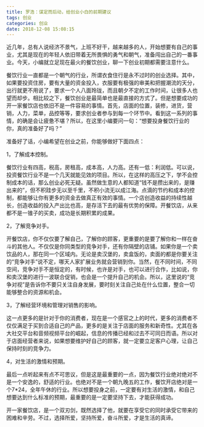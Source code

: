 ```yaml
---
title: 罗浩：谋定而后动，给创业小白的前期建议
tags: 创业
categories: 创业
date: 2018-12-08 15:08:15
---
```


近几年，总有人说经济不景气，上班不好干，越来越多的人，开始想要有自己的事业，尤其是现在的年轻人依旧带着无所畏惧的勇气和朝气，准备闯出自己的一番事业。今天，小编就立足现在最火的餐饮创业，聊一下创业初期都需要注意什么。

餐饮行业一直都是一个朝气的行业，所谓衣食住行是永不过时的创业选择。其中，如果要投资住房，要有大量的资金投入，衣服要有极强的审美和把握潮流的天分，出行就更不用说了，要求一个人八面玲珑，而且朝夕不定的工作时间，让很多人也望而却步。相比较之下，餐饮创业是最简单也是最直接的方式了。但是想要成功的开一家餐饮店也依旧不是一件容易的事情。首先，店面的位置，装修，进货，营销，人力，菜单，品控等等，要求创业者参与到每一个环节中。看到这一系列的事情，的确是会让疲惫不堪？所以，在这里小编要问一句：“想要投身餐饮行业的你，真的准备好了吗？”

准备好了话，小编希望在创业之前，你能够做好下面四点：

1，了解成本控制。

餐饮行业有四高，税高，房租高，成本高，人力高。还有一低：利润低。可以说，投资餐饮行业不是一个几天就能见效的项目。所以，在这样的高压之下，学不会控制成本的话，那么创业必死无疑。虽然做生意的人都知道“钱不是攒出来的，是赚出来的”，但不积跬步无以至千里，不积小流无以成江海。点滴的节约和成本的控制，都能够让你有更多的资金去做真正有效的事情。一个店创造收益的持续性越长，创造收益的投入产出比也高，是存活下去的最有优势的保障。开餐饮店，从来都不是一锥子的买卖，成功是长期积累的成果。

2，了解竞争对手。

开餐饮店，你不仅仅要了解自己，了解你的顾客，更重要的是要了解你和一样在奋斗的其他人。不仅仅是你同类型的竞争对手，还有你隔壁的店铺。如果你是一个卖饮品的人，那在同一个区域内。无论是卖汉堡的，卖盒饭的，卖面的都是你要关注的“竞争对手”说不定，哪天人家扩展业务就会营销到你。当然，在不同时间，不同空间，竞争对手不是恒定的，有时候，也许是对手，也可以进行合作，比如说，你和卖汉堡的进行一波联合促销，也会是一个提升自己的机会。所以，这里说的“竞争对视”是告诉你不要只关注自身发展，要时刻关注自己处在什么位置，整合一切能够整合的资源和机会。

3，了解经营环境和管理对销售的影响。

这一点更多的是针对于你的消费者，现在是一个感官之上的时代，更多的消费者不仅仅满足于买到合适自己的产品，更多的是关注于店面的服务和新奇性。尤其在各大社交平台和音频视频平台的崛起，信息的传播已经和过去不可同日而语。所以对于店面经营者来说，如果想要维护好自己的顾客，就一定要立足客户心理，让自己保持时刻的竞争力。

4，对生活的激情和预期。

最后一点听起来有点不可思议，但是这是最重要的一点，因为餐饮行业绝对绝对不是一个安逸的，舒适的行业。也绝对不是一个朝九晚五的工作，餐饮开店绝对是一个7*24，全年午休的行业。所以想要投身之前，一定要有对生活的激情，和自己想要达到什么标准的预期，最重要的是一定要坚持下去，才能获得成功。

开一家餐饮店，是一个双刃剑，既然选择了他，就要在享受它的同时承受它带来的困难和辛劳。不过，选择所爱，坚持所爱，奋斗所爱，才是生活的真谛。